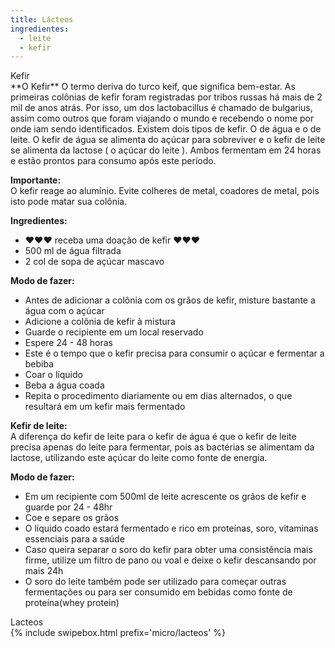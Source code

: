 ```yaml
---
title: Lácteos
ingredientes:
  - leite
  - kefir
---
```

<div class="content-receita" markdown="1" data-slug="{{ page.slug }}">
<div class="content-title">Kefir</div>
**O Kefir**  
O termo deriva do turco keif, que significa bem-estar.  
As primeiras colônias de kefir foram registradas por tribos russas há mais de 2 mil de anos atrás. Por isso, um dos lactobacillus é chamado de bulgarius, assim como outros que foram viajando o mundo e recebendo o nome por onde iam sendo identificados.  
Existem dois tipos de kefir. O de água e o de leite.  
O kefir de água se alimenta do açúcar para sobreviver e o kefir de leite se alimenta da lactose ( o açúcar do leite ).  
Ambos fermentam em 24 horas e estão prontos para consumo após este período.  

**Importante:**  
O kefir reage ao alumínio. Evite colheres de metal, coadores de metal, pois isto pode matar sua colônia.


**Ingredientes:**
- ♥♥♥ receba uma doação de kefir ♥♥♥
- 500 ml de água filtrada
- 2 col de sopa de açúcar mascavo

**Modo de fazer:**
- Antes de adicionar a colônia com os grãos de kefir, misture bastante a água com o açúcar
- Adicione a colônia de kefir à mistura
- Guarde o recipiente em um local reservado
- Espere 24 - 48 horas
- Este é o tempo que o kefir precisa para consumir o açúcar e fermentar a bebiba
- Coar o líquido
- Beba a água coada
- Repita o procedimento diariamente ou em dias alternados, o que resultará em um kefir mais fermentado

**Kefir de leite:**  
A diferença do kefir de leite para o kefir de água é que o kefir de leite precisa apenas do leite para fermentar, pois as bactérias se alimentam da lactose, utilizando este açúcar do leite como fonte de energia.

**Modo de fazer:**
- Em um recipiente com 500ml de leite acrescente os grãos de kefir e guarde por 24 - 48hr
- Coe e separe os grãos
- O líquido coado estará fermentado e rico em proteínas, soro, vitaminas essenciais para a saúde
- Caso queira separar o soro do kefir para obter uma consistência mais firme, utilize um filtro de pano ou voal e deixe o kefir descansando por mais 24h
- O soro do leite também pode ser utilizado para começar outras fermentações ou para ser consumido em bebidas como fonte de proteína(whey protein)
</div>

<div class="content-mapa" markdown="1" data-slug="{{ page.slug }}">
<div class="content-title">Lacteos</div>
  {% include swipebox.html prefix='micro/lacteos' %}
</div>
